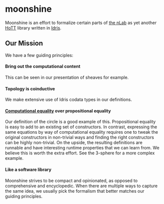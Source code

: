 # moonshine

Moonshine is an effort to formalize certain parts of [the nLab](https://ncatlab.org/) 
as yet another [HoTT](https://en.wikipedia.org/wiki/Homotopy_type_theory) library 
written in [Idris](https://www.idris-lang.org/).

## Our Mission

We have a few guiding principles:

#### Bring out the computational content
This can be seen in our presentation of sheaves for example.

#### Topology is coinductive
We make extensive use of Idris codata types in our definitions. 

#### [Computational equality](https://ncatlab.org/nlab/show/equality#computational_equality) over propositional equality
Our definition of the circle is a good example of this. Propositional equality is easy to 
add to an existing set of constructors. In contrast, expressing the same equations by way 
of computational equality requires one to tweak the original constructors in non-trivial
ways and finding the right constructors can be highly non-trivial. On the upside, the
resulting definitions are runnable and have interesting runtime properties that we can
learn from. We believe this is worth the extra effort. See the 3-sphere for a more complex
example.

#### Like a software library
Moonshine strives to be compact and opinionated, as opposed to comprehensive and encyclopedic. 
When there are multiple ways to capture the same idea, we usually pick the formalism that 
better matches our guiding principles.
